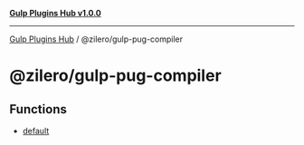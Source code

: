 [**Gulp Plugins Hub v1.0.0**](../../README.md)

***

[Gulp Plugins Hub](../../packages.md) / @zilero/gulp-pug-compiler

# @zilero/gulp-pug-compiler

## Functions

- [default](functions/default.md)
